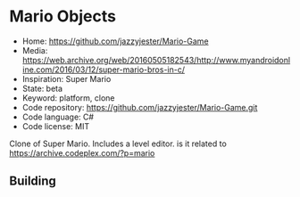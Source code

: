 # Mario Objects

- Home: https://github.com/jazzyjester/Mario-Game
- Media: https://web.archive.org/web/20160505182543/http://www.myandroidonline.com/2016/03/12/super-mario-bros-in-c/
- Inspiration: Super Mario
- State: beta
- Keyword: platform, clone
- Code repository: https://github.com/jazzyjester/Mario-Game.git
- Code language: C#
- Code license: MIT

Clone of Super Mario.
Includes a level editor. is it related to https://archive.codeplex.com/?p=mario

## Building

